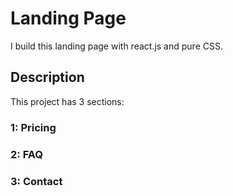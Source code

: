 
# Landing Page

I build this landing page with react.js and pure CSS.

## Description

This project has 3 sections:

### 1: Pricing

### 2: FAQ

### 3: Contact
